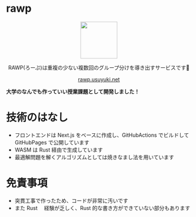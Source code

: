 # rawp

<p align="center">
<a href="https://rawp.usuyuki.net">
<img src="https://user-images.githubusercontent.com/63891531/212542834-395eb70b-f1c8-457d-918b-5e1eb4d577dd.png" width="100">
</a>
</p>
<p align="center">
RAWP(ろーぷ)は重複の少ない複数回のグループ分けを導き出すサービスです👒
</p>
<p align="center">
<a href="https://rawp.usuyuki.net">
rawp.usuyuki.net
</a>
</p>

**大学のなんでも作っていい授業課題として開発しました！**

# 技術のはなし

- フロントエンドは Next.js をベースに作成し、GitHubActions でビルドして GitHubPages で公開しています
- WASM は Rust 経由で生成しています
- 最適解問題を解くアルゴリズムとしては焼きなまし法を用いています

# 免責事項

- 突貫工事で作ったため、コードが非常に汚いです
- また Rust 　経験が乏しく、Rust 的な書き方ができていない部分もあります
